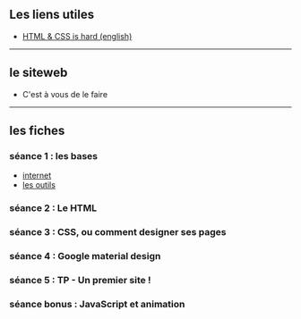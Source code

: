 ## Les liens utiles  

- [HTML & CSS is hard (english)](https://internetingishard.com/html-and-css/)

---

## le siteweb  

- C'est à vous de le faire  

---

## les fiches  

### séance 1 : les bases  

- [internet](https://loulou123546.github.io/coursICN/basic/internet/)  
- [les outils](https://loulou123546.github.io/coursICN/basic/outils/)  

### séance 2 : Le HTML  


### séance 3 : CSS, ou comment designer ses pages  


### séance 4 : Google material design  


### séance 5 : TP - Un premier site !  


### séance bonus : JavaScript et animation  

